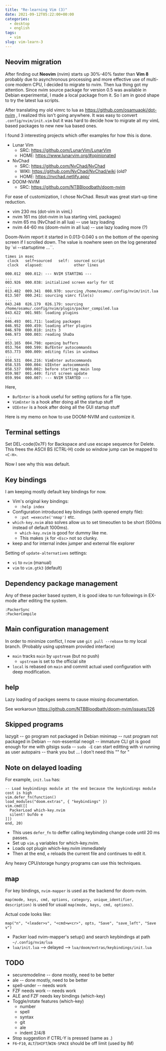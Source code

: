 ```yaml
---
title: "Re-learning Vim (3)"
date: 2021-09-12T05:22:00+00:00
categories:
  - desktop
  - english
tags:
  - vim
slug: vim-learn-3
---
```


## Neovim migration

After finding out **Neovim** (nvim) starts up 30%-40% faster than **Vim 8**
probably due to asynchronous processing and more effective use of multi-core
modern CPU, I decided to migrate to nvim.  Then lua thing got my attention.
Since nvim source package for version 0.5 was available in Debian experimental,
I made a local package from it.  So I am in good shape to try the latest lua
scripts.

After translating my old vimrc to lua as https://github.com/osamuaoki/dot-nvim
, I realized this isn't going anywhere.  It was easy to convert
`.config/nvim/init.vim` but it was hard to decide how to migrate all my vimL
based packages to new new lua based ones.

I found 3 interesting projects which offer examples for how this is done.

* Lunar Vim
  * SRC: https://github.com/LunarVim/LunarVim
  * HOME: https://www.lunarvim.org/#opinionated
* NvChad
  * SRC: https://github.com/NvChad/NvChad
  * WIKI: https://github.com/NvChad/NvChad/wiki (old?
  * HOME: https://nvchad.netlify.app/
* DOOM-NVIM
  * SRC: https://github.com/NTBBloodbath/doom-nvim

For ease of customization, I chose NvChad.  Result was great start-up time
reduction.

* vim  230 ms (dot-vim in vimL)
* nvim 161 ms (dot-nvim in lua starting vimL packages)
* nvim  65 ms (NvChad in all lua)  -- use lazy loading
* nvim  44-60 ms (doom-nvim in all lua) -- use lazy loading more (?)

Doom-Nvim report it started in 0.013-0.040 s on the bottom of the opening screen if I scrolled down.  The value is nowhere seen on the log generated by `vi --startuptime ...``.

```
times in msec
 clock   self+sourced   self:  sourced script
 clock   elapsed:              other lines

000.012  000.012: --- NVIM STARTING ---
...
003.926  000.038: initialized screen early for UI
...
013.482  009.341  008.970: sourcing /home/osamu/.config/nvim/init.lua
013.507  000.241: sourcing vimrc file(s)
...
043.248  026.179  026.179: sourcing /home/osamu/.config/nvim/plugin/packer_compiled.lua
043.622  001.985: loading plugins
...
046.493  001.711: loading packages
046.952  000.459: loading after plugins
046.970  000.018: inits 3
046.973  000.003: reading ShaDa
...
053.165  004.798: opening buffers
053.764  000.599: BufEnter autocommands
053.773  000.009: editing files in windows
...
058.531  004.216: VimEnter autocommands
058.535  000.004: UIEnter autocommands
058.537  000.002: before starting main loop
059.987  001.449: first screen update
059.994  000.007: --- NVIM STARTED ---
```

Here,

* `BufEnter` is a hook useful for setting options for a file type.
* `VimEnter` is a hook after doing all the startup stuff 
* `UIEnter`  is a hook after doing all the GUI startup stuff 


Here is my memo on how to use DOOM-NVIM and customize it.

## Terminal settings

Set DEL-code(0x7F) for Backspace and use escape sequence for Delete.  This
frees the ASCII BS (CTRL-H) code so window jump can be mapped to `<C-H>`.

Now I see why this was default.

## Key bindings

I am keeping mostly default key bindings for now.

* Vim's original key bindings:
    * `:help index`
* Configuration introduced key bindings (with opened empty file):
    * `:put =execute('nmap')` etc.
* `which-key.nvim` also solves allow us to set timeoutlen to be short (500ms
  instead of default 1000ms).
    * `which-key.nvim` is good for dummy like me.
    * This makes `jk` for `<Esc>` not so clunky.
* keep <F2> and <F3> for internal index jumper and external file explorer

Setting of `update-alternatives` settings:
* `vi` to `nvim` (manual)
* `vim` to `vim.gtk3` (default)

## Dependency package management

Any of these packer based system, it is good idea to run followings in EX-mode
after editing the system.

```
:PackerSync
:PackerCompile
```

## Main configuration management

In order to minimize conflict, I now use `git pull --rebase` to my local
branch.  (Probably using upstream provided interface)

* `main` tracks `main` by `upstream` (but no push)
    * `upstream` is set to the official site
* `local` is rebased on `main` and commit actual used configuration with deep
  modification.

## help

Lazy loading of packges seems to cause missing documentation.

See workaroun https://github.com/NTBBloodbath/doom-nvim/issues/126

## Skipped programs

lazygit -- go program not packaged in Debian
minimap -- rust program not packaged in Debian -- non-essential
neogit  -- immature CLI git is good enough for me with gitsigs
suda    -- `sudo -E` can start editting with vi running as user
autopairs -- thank you but ... I don't need this "" for "

## Note on delayed loading

For example, `init.lua` has:

```
-- Load keybindings module at the end because the keybindings module cost is high
vim.defer_fn(function()
load_modules("doom.extras", { "keybindings" })
vim.cmd([[
  PackerLoad which-key.nvim
  silent! bufdo e
]])
end, 20)
```

* This uses `defer_fn` to deffer calling keybinding change code until 20 ms passes.
* Set up `vim.g` variables for which-key.nvim.
* Loads opt plugin which-key.nvim immediately 
* Then at the end, `e` reloads the current file and continues to edit it.

Any heavy CPU/storage hungry programs can use this techniques.

## map

For key bindings, `nvim-mapper` is used as the backend for doom-nvim.

`map(mode, keys, cmd, options, category, unique_identifier, description)` is
used for usual `map(mode, keys, cmd, options)`.

Actual code looks like:

```
map("n", "<leader>v", "<cmd>w<cr>", opts, "Save", "save_left", "Save v")
```

* Packer load nvim-mapper's setup() and search keybindings at path `~/.config/nvim/lua`
* `lua/init.lua` --> delayed --> `lua/doom/extras/keybindings/init.lua`


## TODO 

* securemodeline -- done mostly, need to be better
* ale            -- done mostly, need to be better
* spell-under    -- needs work
* FZF needs work -- needs work
* ALE and FZF needs key bindings (which-key)
* Toggle/rotate  features (which-key)
    * number
    * spell
    * syntax
    * git
    * ale
    * indent 2/4/8
* Stop suggestion if CTRL-Y is pressed (same as <Right>.)
* `F6`-`F10`, `ALT`/`SHIFT`/`WIN-SPACE` should be off limit (used by IM)

<!-- vim: set sw=4 sts=4 ai si et tw=79 ft=markdown: -->
